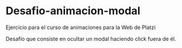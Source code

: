 # Desafio-animacion-modal
Ejercicio para el curso de animaciones para la Web de Platzi

Desafío que consiste en ocultar un modal haciendo click fuera de él.
